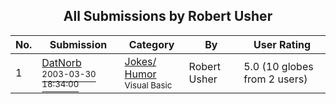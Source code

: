 ﻿<div align="center">

## All Submissions by Robert Usher

</div>

No.  | Submission | Category | By   | User Rating
---- | ---------- | -------- | ---- | -----------
1 | [DatNorb<br /><sup>2003-03-30 18:34:00</sup>](https://github.com/Planet-Source-Code/robert-usher-datnorb__1-44422) | [Jokes/ Humor<br /><sup>Visual Basic</sup>](../ByCategory/jokes-humor__1-40.md) | Robert Usher | 5.0 (10 globes from 2 users)
